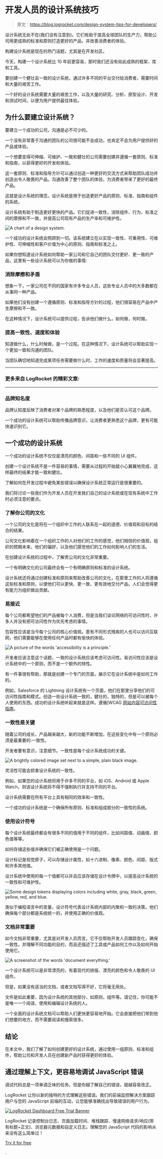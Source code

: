 # 开发人员的设计系统技巧

> 原文：<https://blog.logrocket.com/design-system-tips-for-developers/>

设计系统无处不在(我们没有注意到)。它们有助于提高全球团队的生产力，帮助公司用更成熟的标准和原则打造更好的产品，并改善消费者的体验。

构建设计系统是现在的热门话题，尤其是在开发社区。

今天，构建一个设计系统比 10 年前更容易，那时我们还没有如此成熟的框架、库和工具。

要创建一个健壮且一致的设计系统，通过许多不同的平台交付给消费者，需要时间和大量的艰苦工作。

一个好的设计系统需要大量的艰苦工作，以及大量的研究、分析、原型设计、开发和测试时间，以便为用户提供最佳体验。

## 为什么要建立设计系统？

要建立一个成功的公司，沟通是必不可少的。

一个没有非常善于沟通的团队的公司很可能不会成功，也肯定不会为用户提供好的产品或体验。

一个想要变得可伸缩、可维护、一致和健壮的公司需要创建并遵循一套原则、标准和指南，以获得更好的开发和体验。

这一套原则、标准和指导方针可以通过创造一种更好的交流方式来帮助团队成功并创造出令人敬畏的产品。沟通改善了整个团队的体验，为消费者带来了更好的最终产品。

这就是设计系统的理念。设计系统是用于创造更好产品的原则、标准、指南和组件的系统。

设计系统有助于制造更好更快的产品。它们促进一致性，消除组件、行为、标准之间的摩擦和不一致，并提高公司现有产品的生产率和可维护性。

![A chart of a design system.](img/d2d5355b116293f5b39eafebe2378c21.png)

一个成功的设计系统会照顾到一切。该系统建立在以实现一致性、可重用性、可维护性、可伸缩性和客户价值为中心的原则、指南和标准之上。

如果你想知道设计系统如何帮助一家公司和它自己的团队交付更好、更一致的产品，这里有一些设计系统可以为你做的事情:

### 消除摩擦和矛盾

想象一下，一家公司在不同的国家有许多专业人员，这些专业人员中的大多数都在从事同一种产品。

如果他们没有创建一个遵循原则、标准和指导方针的过程，他们很容易在产品中产生摩擦和不一致。

在这种情况下，设计系统可以提供过程，告诉他们做什么，如何做，何时做。

### 提高一致性、速度和体验

知道做什么，什么时候做，是一个过程。在这种情况下，设计系统可以帮助实现一个更加一致和沟通的团队。

当团队确切地知道完成某项任务需要做什么时，工作的速度和质量将会显著提高。

* * *

### 更多来自 LogRocket 的精彩文章:

* * *

### 品牌知名度

品牌认知度反映了消费者对某个品牌的熟悉程度，以及他们是否认可这个品牌。

一个成功的设计系统可以帮助传播品牌意识，让消费者更熟悉这个品牌，更有可能快速识别它。

## 一个成功的设计系统

一个成功的设计系统不仅仅是漂亮的颜色、间距和一些不同的 UI 组件。

创建一个设计系统不是一件容易的事情，需要从过程的开始就小心翼翼地完成，这样最终的结果才能一致和健壮。

了解如何在开发过程中避免某些错误以确保设计系统正常运行是很重要的。

我们将讨论一些我们作为开发人员在开发我们自己的设计系统或在现有系统中工作时必须注意的要点。

### 了解你公司的文化

一个公司的文化是将在一个组织中工作的人联系在一起的道德、价值观和目标的结合的结果。

公司文化影响着在一个组织工作的人对他们的工作的感觉，他们相信的价值观，组织的预期未来，他们的偏好，以及他们感觉他们的工作如何影响人们的生活。

在创建设计系统的过程中，了解贵公司的文化非常重要。

一个有明确文化的公司最终会有一个有明确原则和标准的设计系统。

设计系统还将通过创建标准和原则来帮助改善公司的文化，在那里工作的人将遵循这些标准和原则，以便他们可以更快、更一致、更有效地交付产品。人们会觉得更有能力为组织做出贡献。

### 易接近

每个公司都希望他们的产品被每个人消费，但是当我们谈论网络的可访问性时，许多人并没有把可访问性作为优先考虑的事情。

包容性应该是当今每个公司的核心价值观。患有不同形式残疾的人也可以访问互联网，他们需要能够在使用任何产品时都有愉快的体验。

![A picture of the words 'accessibility is a principle.'](img/c2e56ab21268e969d48dcd161974bca3.png)

开发者应该注意这个话题，一致的设计系统应该考虑可访问性。易访问性应该是设计系统中的一个原则，而不是一个额外的特性。

有一件事很有帮助，那就是创建一个专门的页面，展示它在设计系统中是如何工作的。

例如，Salesforce 的 Lightning 设计系统有一个页面，他们在那里分享他们的可访问性指南和模式。创造一些设计系统一致的，健壮的，独特的，但是可以被每个人使用的东西。成功的设计系统听起来就是这样。遵循[WCAG [网站内容可访问性指南](https://www.w3.org/WAI/standards-guidelines/wcag)。

### 一致性是关键

随着公司的成长，产品越来越大，新的功能不断增加，在这些变化中有一个原则必须是最重要的:一致性。

开发者要有意识，注意细节。一致性是每个设计系统成功的关键。

![A brightly colored image set next to a simple, plain black image.](img/77b56ec0f1aac977771d285cc07f86e2.png)

灵活性可能会损害设计系统的一致性。

例如，如果您的设计系统将用于许多不同的平台，如 iOS、Android 或 Apple Watch，则该设计系统将不得不强制执行并支持不同的平台。

设计系统需要在所有平台上具有相同的效率和一致性。

一个成功的设计系统是一个确保所有原则、标准和组成部分的一致性的系统。

### 使用设计符号

每个设计系统最终都会有很多不同的值用于不同的组件，比如间距值、动画值、颜色值等等。

如何存储这些值并确保它们被正确使用是一个问题。

设计标记是视觉原子，可以存储设计属性，如十六进制、像素、颜色、间距、版式和许多其他值。

设计系统中使用的每一个值都可以并且应该存储在设计令牌中，以提高设计系统的一致性和可维护性。

![Some design tokens displaying colors including white, gray, black, green, yellow, red, and blue.](img/1a4f7af8446daa5766f727606a6344f8.png)

类似于编程语言中的变量，设计符号代表设计系统内部的内聚和一致的决策。他们确保每个部分都是系统统一的，并使用正确的价值观。

### 文档非常重要

如今文档非常重要，尤其是对开发人员而言。它不仅帮助开发人员跟踪变化，确保一致性，并理解不同功能的目的，而且还描述了工具或产品如何工作以及如何开始使用它。

![A screenshot of the words 'document everything.'](img/fc8926e7d4b2beed87ad26dd26a9125f.png)

一个设计系统可以是非常漂亮的，有着现代的排版、漂亮的颜色和令人敬畏的 UI 组件。

但是，如果没有适当的文档，或者文档写得不好，它将毫无用处。

文件是如此重要，因为设计系统的其他部分，如原则，组件等。请记住，你可能不是唯一一个阅读、使用和编辑设计系统的人。

一个全面的设计系统文档可以帮助人们更快更容易地开始。它会直接把他们带到他们想要的地方，而不需要阅读和搜索很多。

## 结论

在本文中，我们了解了如何创建更好的设计系统，通过使用一组原则、标准和组件，帮助公司和开发人员在创建新产品时获得更好的体验。

## 通过理解上下文，更容易地调试 JavaScript 错误

调试代码总是一项单调乏味的任务。但是你越了解自己的错误，就越容易改正。

LogRocket 让你以新的独特的方式理解这些错误。我们的前端监控解决方案跟踪用户与您的 JavaScript 前端的互动，让您能够准确找出导致错误的用户行为。

[![LogRocket Dashboard Free Trial Banner](img/cbfed9be3defcb505e662574769a7636.png)](https://lp.logrocket.com/blg/javascript-signup)

LogRocket 记录控制台日志、页面加载时间、堆栈跟踪、慢速网络请求/响应(带有标题+正文)、浏览器元数据和自定义日志。理解您的 JavaScript 代码的影响从来没有这么简单过！

[Try it for free](https://lp.logrocket.com/blg/javascript-signup)

.